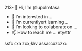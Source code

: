 213- 👋 Hi, I’m @lupolnatasa
- 👀 I’m interested in ...
- 🌱 I’m currentlyert learning ...
- 💞️ I’m looking to collaborate on ...
- 📫 How to reach me ...
etyettr
<!---
lupolnatasa/lupolnatasa is a ✨ special ✨ repository because its `README.md` (this file) appears on your GitHub profile.
You can click the Preview link to take a look at your changes.sda
--->
ssfc
cxa
zcx;khv
assaccxzczxc
